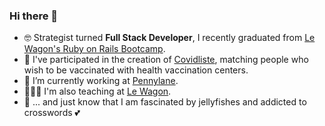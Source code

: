 ### Hi there 👋

- 🤓  Strategist turned **Full Stack Developer**, I recently graduated from [Le Wagon's Ruby on Rails Bootcamp](https://github.com/lewagon).
- 🦠 I've participated in the creation of [Covidliste](https://github.com/hostolab/covidliste), matching people who wish to be vaccinated with health vaccination centers.
- 💚  I’m currently working at [Pennylane](https://github.com/pennylane-hq).
- 👩🏻‍🏫  I'm also teaching at [Le Wagon](https://github.com/lewagon).
- 🐙 ... and just know that I am fascinated by jellyfishes and addicted to crosswords 💕

<!--
**colinemarie/colinemarie** is a ✨ _special_ ✨ repository because its `README.md` (this file) appears on your GitHub profile.

Here are some ideas to get you started:

- 🔭 I’m currently working on ...
- 🌱 I’m currently learning ...
- 👯 I’m looking to collaborate on ...
- 🤔 I’m looking for help with ...
- 💬 Ask me about ...
- 📫 How to reach me: ...
- 😄 Pronouns: ...
- ⚡ Fun fact: ...
-->
